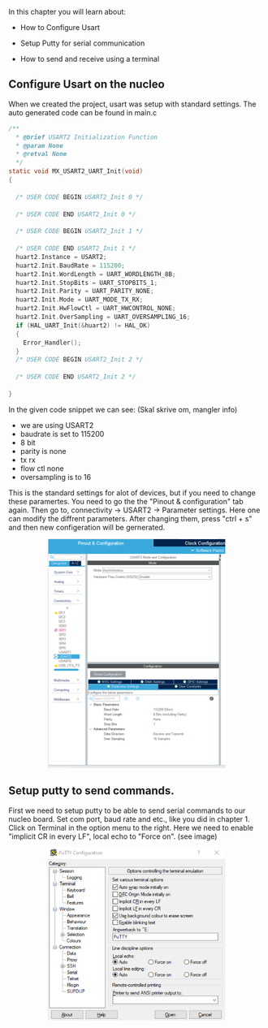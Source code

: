 In this chapter you will learn about:

- How to Configure Usart

- Setup Putty for serial communication

- How to send and receive using a terminal

## Configure Usart on the nucleo
When we created the project, usart was setup with standard settings. The auto generated code can be found in main.c 

```c
/**
  * @brief USART2 Initialization Function
  * @param None
  * @retval None
  */
static void MX_USART2_UART_Init(void)
{

  /* USER CODE BEGIN USART2_Init 0 */

  /* USER CODE END USART2_Init 0 */

  /* USER CODE BEGIN USART2_Init 1 */

  /* USER CODE END USART2_Init 1 */
  huart2.Instance = USART2;
  huart2.Init.BaudRate = 115200;
  huart2.Init.WordLength = UART_WORDLENGTH_8B;
  huart2.Init.StopBits = UART_STOPBITS_1;
  huart2.Init.Parity = UART_PARITY_NONE;
  huart2.Init.Mode = UART_MODE_TX_RX;
  huart2.Init.HwFlowCtl = UART_HWCONTROL_NONE;
  huart2.Init.OverSampling = UART_OVERSAMPLING_16;
  if (HAL_UART_Init(&huart2) != HAL_OK)
  {
    Error_Handler();
  }
  /* USER CODE BEGIN USART2_Init 2 */

  /* USER CODE END USART2_Init 2 */

}

```

In the given code snippet we can see: 
(Skal skrive om, mangler info)
- we are using USART2
- baudrate is set to 115200
- 8 bit
- parity is none
- tx rx
- flow ctl none
- oversampling is to 16

This is the standard settings for alot of devices, but if you need to change these paramertes. You need to go the the "Pinout & configuration" tab again. Then go to, connectivity -> USART2 -> Parameter settings. Here one can modify the diffrent parameters. After changing them, press "ctrl + s" and then new configeration will be gernerated. 


<p align="center">
    <img src = "usartconfig.png"width="350">
</p>


## Setup putty to send commands.

First we need to setup putty to be able to send serial commands to our nucleo board. Set com port, baud rate and etc., like you did in chapter 1. Click on Terminal in the option menu to the right. Here we need to enable "implicit CR in every LF", local echo to "Force on". (see image)

<p align="center">
    <img src = "setupPutty.png"width="350">
</p>







